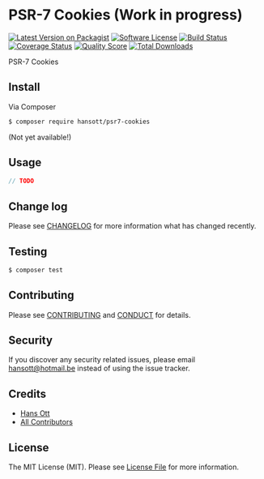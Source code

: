 # PSR-7 Cookies (Work in progress)

[![Latest Version on Packagist][ico-version]][link-packagist]
[![Software License][ico-license]](LICENSE.md)
[![Build Status][ico-travis]][link-travis]
[![Coverage Status][ico-scrutinizer]][link-scrutinizer]
[![Quality Score][ico-code-quality]][link-code-quality]
[![Total Downloads][ico-downloads]][link-downloads]


PSR-7 Cookies

## Install

Via Composer

``` bash
$ composer require hansott/psr7-cookies
```

(Not yet available!)

## Usage

``` php
// TODO
```

## Change log

Please see [CHANGELOG](CHANGELOG.md) for more information what has changed recently.

## Testing

``` bash
$ composer test
```

## Contributing

Please see [CONTRIBUTING](CONTRIBUTING.md) and [CONDUCT](CONDUCT.md) for details.

## Security

If you discover any security related issues, please email hansott@hotmail.be instead of using the issue tracker.

## Credits

- [Hans Ott][link-author]
- [All Contributors][link-contributors]

## License

The MIT License (MIT). Please see [License File](LICENSE.md) for more information.

[ico-version]: https://img.shields.io/packagist/v/hansott/psr7-cookies.svg?style=flat-square
[ico-license]: https://img.shields.io/badge/license-MIT-brightgreen.svg?style=flat-square
[ico-travis]: https://img.shields.io/travis/hansott/psr7-cookies/master.svg?style=flat-square
[ico-scrutinizer]: https://img.shields.io/scrutinizer/coverage/g/hansott/psr7-cookies.svg?style=flat-square
[ico-code-quality]: https://img.shields.io/scrutinizer/g/hansott/psr7-cookies.svg?style=flat-square
[ico-downloads]: https://img.shields.io/packagist/dt/hansott/psr7-cookies.svg?style=flat-square

[link-packagist]: https://packagist.org/packages/hansott/psr7-cookies
[link-travis]: https://travis-ci.org/hansott/psr7-cookies
[link-scrutinizer]: https://scrutinizer-ci.com/g/hansott/psr7-cookies/code-structure
[link-code-quality]: https://scrutinizer-ci.com/g/hansott/psr7-cookies
[link-downloads]: https://packagist.org/packages/hansott/psr7-cookies
[link-author]: https://github.com/hansott
[link-contributors]: ../../contributors
